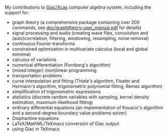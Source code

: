 My contributions to [Giac/Xcas](https://www-fourier.ujf-grenoble.fr/~parisse/giac.html) computer algebra system, including the support for:

- graph theory (a comprehensive package containing over 200 commands, see [doc/graphtheory-user_manual.pdf](https://raw.githubusercontent.com/marohnicluka/giac/master/doc/graphtheory-user_manual.pdf) for details)
- signal processing and audio (creating wave files, convolution and (auto)correlation, filtering, windowing, resampling, noise removal)
- continuous Fourier transforms
- constrained optimization in multivariate calculus (local and global extrema)
- calculus of variations
- numerical differentiation (Fornberg's algorithm)
- (mixed integer) (non)linear programming
- transportation problems
- curve interpolation and fitting (Thiele's algorithm, Floater and Hormann's algorithm, trigonometric polynomial fitting, Remez algorithm)
- simplification of trigonometric expressions
- statistics (discrete random variables with sampling, kernel density estimation, maximum-likelihood fitting)
- ordinary differential equations (an implementation of Kovacic's algorithm and a second-degree boundary value problems solver)
- Diophantine equations
- LaTeX/MathML/TeXmacs conversion of Giac output
- using Giac in TeXmacs
